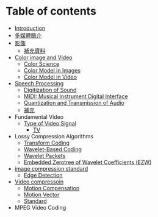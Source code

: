# Table of contents

* [Introduction](README.md)
* [多媒體簡介](duo-mei-ti-jian-jie.md)
* [影像](ying-xiang/README.md)
  * [補充資料](ying-xiang/bu-chong-zi-liao.md)
* [Color image and Video](color-image-and-video/README.md)
  * [Color Science](color-image-and-video/color-science.md)
  * [Color Model in Images](color-image-and-video/color-model-in-images.md)
  * [Color Model in Video](color-image-and-video/color-model-in-video.md)
* [Speech Processing](speech-processing/README.md)
  * [Digitization of Sound](speech-processing/digitization-of-sound.md)
  * [MIDI: Musical Instrument Digital Interface](speech-processing/midi-musical-instrument-digital-interface.md)
  * [Quantization and Transmission of Audio](speech-processing/quantization-and-transmission-of-audio.md)
  * [補充](speech-processing/bu-chong.md)
* Fundamental Video
  * [Type of Video Signal](untitled/type-of-video-signal/README.md)
    * [TV](untitled/type-of-video-signal/chroma-subsampling.md)
* Lossy Compression Algorithms
  * [Transform Coding](lossy-compression-algorithms/transform-coding.md)
  * [Wavelet-Based Coding](lossy-compression-algorithms/untitled.md)
  * [Wavelet Packets](lossy-compression-algorithms/wavelet-packets.md)
  * [Embedded Zerotree of Wavelet Coefficients \(EZW\)](lossy-compression-algorithms/untitled-1.md)
* [image compression standard](image-compression-standard/README.md)
  * [Edge Detection](image-compression-standard/edge-detection.md)
* [Video compressoin](video-compressoin/README.md)
  * [Motion Compensation](video-compressoin/motion-compensation.md)
  * [Motion Vector](video-compressoin/untitled.md)
  * [Standard](video-compressoin/standard.md)
* MPEG Video Coding

